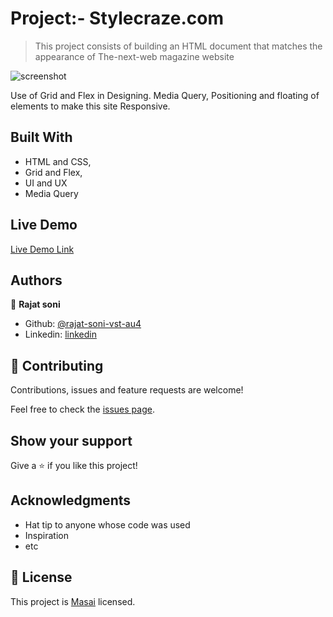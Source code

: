 # Project:-  Stylecraze.com

> This project consists of building an HTML document that matches the appearance of The-next-web magazine website

![screenshot](./Home.png)

Use of Grid and Flex in Designing. Media Query, Positioning and floating of elements to make this site Responsive.

## Built With

- HTML and CSS,
- Grid and Flex,
- UI and UX
- Media Query

## Live Demo

[Live Demo Link](https://condescending-cori-e8311d.netlify.app/)


## Authors

👤 **Rajat soni**

- Github: [@rajat-soni-vst-au4](https://github.com/rajat-soni-vst-au4)
- Linkedin: [linkedin](www.linkedin.com/in/rajatso)


## 🤝 Contributing

Contributions, issues and feature requests are welcome!

Feel free to check the [issues page](https://github.com/Rajat-soni-vst-au4/Stylecraze-masai/issues).

## Show your support

Give a ⭐️ if you like this project!

## Acknowledgments

- Hat tip to anyone whose code was used
- Inspiration
- etc

## 📝 License

This project is [Masai](https://www.masaischool.com/) licensed.